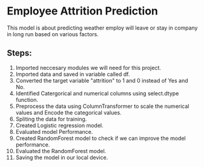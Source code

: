 # Employee Attrition Prediction

This model is about predicting weather employ will leave or stay in company in long run based on various factors.

## Steps:

1. Imported neccesary modules we will need for this project.
2. Imported data and saved in variable called df.
3. Converted the target variable "attrition" to 1 and 0  instead of Yes and No.
4. Identified Catergorical and numerical columns using select.dtype function.
5. Preprocess the data using ColumnTransformer to scale the numerical values and Encode the categorical values.
6. Spliting the data for training.
7. Created Logistic regression model.
8. Evaluated model Performance.
9. Created RandomForest model to check if we can improve the model performance.
10. Evaluated the RandomForest model.
11. Saving the model in our local device.



